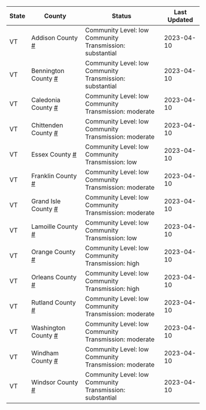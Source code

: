 State | County | Status | Last Updated
--- | --- | --- | --- 
VT | Addison County <a href="#addison_county">#</a> | <a name="addison_county"></a>Community Level: low<br/>Community Transmission: substantial | 2023-04-10
VT | Bennington County <a href="#bennington_county">#</a> | <a name="bennington_county"></a>Community Level: low<br/>Community Transmission: substantial | 2023-04-10
VT | Caledonia County <a href="#caledonia_county">#</a> | <a name="caledonia_county"></a>Community Level: low<br/>Community Transmission: moderate | 2023-04-10
VT | Chittenden County <a href="#chittenden_county">#</a> | <a name="chittenden_county"></a>Community Level: low<br/>Community Transmission: moderate | 2023-04-10
VT | Essex County <a href="#essex_county">#</a> | <a name="essex_county"></a>Community Level: low<br/>Community Transmission: low | 2023-04-10
VT | Franklin County <a href="#franklin_county">#</a> | <a name="franklin_county"></a>Community Level: low<br/>Community Transmission: moderate | 2023-04-10
VT | Grand Isle County <a href="#grand_isle_county">#</a> | <a name="grand_isle_county"></a>Community Level: low<br/>Community Transmission: moderate | 2023-04-10
VT | Lamoille County <a href="#lamoille_county">#</a> | <a name="lamoille_county"></a>Community Level: low<br/>Community Transmission: low | 2023-04-10
VT | Orange County <a href="#orange_county">#</a> | <a name="orange_county"></a>Community Level: low<br/>Community Transmission: high | 2023-04-10
VT | Orleans County <a href="#orleans_county">#</a> | <a name="orleans_county"></a>Community Level: low<br/>Community Transmission: high | 2023-04-10
VT | Rutland County <a href="#rutland_county">#</a> | <a name="rutland_county"></a>Community Level: low<br/>Community Transmission: moderate | 2023-04-10
VT | Washington County <a href="#washington_county">#</a> | <a name="washington_county"></a>Community Level: low<br/>Community Transmission: moderate | 2023-04-10
VT | Windham County <a href="#windham_county">#</a> | <a name="windham_county"></a>Community Level: low<br/>Community Transmission: moderate | 2023-04-10
VT | Windsor County <a href="#windsor_county">#</a> | <a name="windsor_county"></a>Community Level: low<br/>Community Transmission: substantial | 2023-04-10
